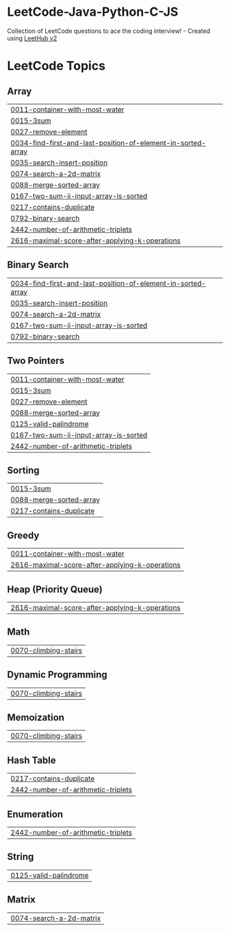 # LeetCode-Java-Python-C-JS
Collection of LeetCode questions to ace the coding interview! - Created using [LeetHub v2](https://github.com/arunbhardwaj/LeetHub-2.0)

<!---LeetCode Topics Start-->
# LeetCode Topics
## Array
|  |
| ------- |
| [0011-container-with-most-water](https://github.com/mayuriswan/LeetCode-Java-Python-C-JS/tree/master/0011-container-with-most-water) |
| [0015-3sum](https://github.com/mayuriswan/LeetCode-Java-Python-C-JS/tree/master/0015-3sum) |
| [0027-remove-element](https://github.com/mayuriswan/LeetCode-Java-Python-C-JS/tree/master/0027-remove-element) |
| [0034-find-first-and-last-position-of-element-in-sorted-array](https://github.com/mayuriswan/LeetCode-Java-Python-C-JS/tree/master/0034-find-first-and-last-position-of-element-in-sorted-array) |
| [0035-search-insert-position](https://github.com/mayuriswan/LeetCode-Java-Python-C-JS/tree/master/0035-search-insert-position) |
| [0074-search-a-2d-matrix](https://github.com/mayuriswan/LeetCode-Java-Python-C-JS/tree/master/0074-search-a-2d-matrix) |
| [0088-merge-sorted-array](https://github.com/mayuriswan/LeetCode-Java-Python-C-JS/tree/master/0088-merge-sorted-array) |
| [0167-two-sum-ii-input-array-is-sorted](https://github.com/mayuriswan/LeetCode-Java-Python-C-JS/tree/master/0167-two-sum-ii-input-array-is-sorted) |
| [0217-contains-duplicate](https://github.com/mayuriswan/LeetCode-Java-Python-C-JS/tree/master/0217-contains-duplicate) |
| [0792-binary-search](https://github.com/mayuriswan/LeetCode-Java-Python-C-JS/tree/master/0792-binary-search) |
| [2442-number-of-arithmetic-triplets](https://github.com/mayuriswan/LeetCode-Java-Python-C-JS/tree/master/2442-number-of-arithmetic-triplets) |
| [2616-maximal-score-after-applying-k-operations](https://github.com/mayuriswan/LeetCode-Java-Python-C-JS/tree/master/2616-maximal-score-after-applying-k-operations) |
## Binary Search
|  |
| ------- |
| [0034-find-first-and-last-position-of-element-in-sorted-array](https://github.com/mayuriswan/LeetCode-Java-Python-C-JS/tree/master/0034-find-first-and-last-position-of-element-in-sorted-array) |
| [0035-search-insert-position](https://github.com/mayuriswan/LeetCode-Java-Python-C-JS/tree/master/0035-search-insert-position) |
| [0074-search-a-2d-matrix](https://github.com/mayuriswan/LeetCode-Java-Python-C-JS/tree/master/0074-search-a-2d-matrix) |
| [0167-two-sum-ii-input-array-is-sorted](https://github.com/mayuriswan/LeetCode-Java-Python-C-JS/tree/master/0167-two-sum-ii-input-array-is-sorted) |
| [0792-binary-search](https://github.com/mayuriswan/LeetCode-Java-Python-C-JS/tree/master/0792-binary-search) |
## Two Pointers
|  |
| ------- |
| [0011-container-with-most-water](https://github.com/mayuriswan/LeetCode-Java-Python-C-JS/tree/master/0011-container-with-most-water) |
| [0015-3sum](https://github.com/mayuriswan/LeetCode-Java-Python-C-JS/tree/master/0015-3sum) |
| [0027-remove-element](https://github.com/mayuriswan/LeetCode-Java-Python-C-JS/tree/master/0027-remove-element) |
| [0088-merge-sorted-array](https://github.com/mayuriswan/LeetCode-Java-Python-C-JS/tree/master/0088-merge-sorted-array) |
| [0125-valid-palindrome](https://github.com/mayuriswan/LeetCode-Java-Python-C-JS/tree/master/0125-valid-palindrome) |
| [0167-two-sum-ii-input-array-is-sorted](https://github.com/mayuriswan/LeetCode-Java-Python-C-JS/tree/master/0167-two-sum-ii-input-array-is-sorted) |
| [2442-number-of-arithmetic-triplets](https://github.com/mayuriswan/LeetCode-Java-Python-C-JS/tree/master/2442-number-of-arithmetic-triplets) |
## Sorting
|  |
| ------- |
| [0015-3sum](https://github.com/mayuriswan/LeetCode-Java-Python-C-JS/tree/master/0015-3sum) |
| [0088-merge-sorted-array](https://github.com/mayuriswan/LeetCode-Java-Python-C-JS/tree/master/0088-merge-sorted-array) |
| [0217-contains-duplicate](https://github.com/mayuriswan/LeetCode-Java-Python-C-JS/tree/master/0217-contains-duplicate) |
## Greedy
|  |
| ------- |
| [0011-container-with-most-water](https://github.com/mayuriswan/LeetCode-Java-Python-C-JS/tree/master/0011-container-with-most-water) |
| [2616-maximal-score-after-applying-k-operations](https://github.com/mayuriswan/LeetCode-Java-Python-C-JS/tree/master/2616-maximal-score-after-applying-k-operations) |
## Heap (Priority Queue)
|  |
| ------- |
| [2616-maximal-score-after-applying-k-operations](https://github.com/mayuriswan/LeetCode-Java-Python-C-JS/tree/master/2616-maximal-score-after-applying-k-operations) |
## Math
|  |
| ------- |
| [0070-climbing-stairs](https://github.com/mayuriswan/LeetCode-Java-Python-C-JS/tree/master/0070-climbing-stairs) |
## Dynamic Programming
|  |
| ------- |
| [0070-climbing-stairs](https://github.com/mayuriswan/LeetCode-Java-Python-C-JS/tree/master/0070-climbing-stairs) |
## Memoization
|  |
| ------- |
| [0070-climbing-stairs](https://github.com/mayuriswan/LeetCode-Java-Python-C-JS/tree/master/0070-climbing-stairs) |
## Hash Table
|  |
| ------- |
| [0217-contains-duplicate](https://github.com/mayuriswan/LeetCode-Java-Python-C-JS/tree/master/0217-contains-duplicate) |
| [2442-number-of-arithmetic-triplets](https://github.com/mayuriswan/LeetCode-Java-Python-C-JS/tree/master/2442-number-of-arithmetic-triplets) |
## Enumeration
|  |
| ------- |
| [2442-number-of-arithmetic-triplets](https://github.com/mayuriswan/LeetCode-Java-Python-C-JS/tree/master/2442-number-of-arithmetic-triplets) |
## String
|  |
| ------- |
| [0125-valid-palindrome](https://github.com/mayuriswan/LeetCode-Java-Python-C-JS/tree/master/0125-valid-palindrome) |
## Matrix
|  |
| ------- |
| [0074-search-a-2d-matrix](https://github.com/mayuriswan/LeetCode-Java-Python-C-JS/tree/master/0074-search-a-2d-matrix) |
<!---LeetCode Topics End-->